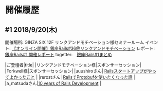 # 開催履歴

## #1 2018/9/20(木)

開催場所: GINZA SIX 12F リンクアンドモチベーション様セミナールーム
イベント: [【オンライン開催】銀座Rails#36@リンクアンドモチベーション](https://ginza-rails.connpass.com/event/97820)
レポート: [銀座Rails#1 開催レポート](https://ginkouno.hatenablog.jp/entry/2018/10/08/123250)
togetter:　[銀座Rails#1まとめ](https://togetter.com/li/1272499)

|ご登壇者|title|
|リンクアンドモチベーション様|スポンサーセッション|
|Forkwell様|スポンサーセッション|
|uuushiroさん| [Railsスタートアップがやってよかったこと](https://speakerdeck.com/uuushiro/yin-zuo-rails-number-1-uuushiro) |
|rerostさん| [RailsでProtobufを使いたくなった話](https://speakerdeck.com/hazumirr/rails-kara-protobuf-woshi-itakunatutahu://speakerdeck.com/hazumirr/rails-kara-protobuf-woshi-itakunatutahua) |
|a_matsudaさん|[10.years of Rails Development](https://speakerdeck.com/a_matsuda/ginza-rails-1) |

